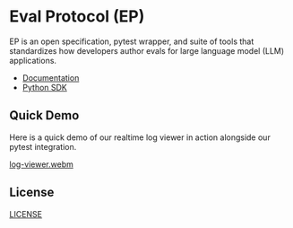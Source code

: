 # Eval Protocol (EP)

EP is an open specification, pytest wrapper, and suite of tools that
standardizes how developers author evals for large language model (LLM)
applications.


- [Documentation](https://evalprotocol.io)
- [Python SDK](https://github.com/eval-protocol/python-sdk)

## Quick Demo

Here is a quick demo of our realtime log viewer in action alongside our pytest
integration.

[log-viewer.webm](https://github.com/user-attachments/assets/cb9a3ce8-455b-4896-9a07-ba81d1301724)

## License

[LICENSE](LICENSE)
